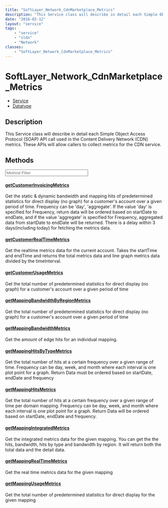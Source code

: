 ```yaml
---
title: "SoftLayer_Network_CdnMarketplace_Metrics"
description: "This Service class will describe in detail each Simple Object Access Protocol (SOAP) API call used in the Content Delive... "
date: "2018-02-12"
layout: "service"
tags:
    - "service"
    - "sldn"
    - "Network"
classes:
    - "SoftLayer_Network_CdnMarketplace_Metrics"
---
```

# SoftLayer_Network_CdnMarketplace_Metrics
<div id='service-datatype'>
    <ul id='sldn-reference-tabs'>
    <li id='service'> <a href='/reference/services/SoftLayer_Network_CdnMarketplace_Metrics' >Service</a></li>    <li id='datatype'> <a href='/reference/datatypes/SoftLayer_Network_CdnMarketplace_Metrics' >Datatype</a></li>
    </ul>
</div>

## Description


This Service class will describe in detail each Simple Object Access Protocol (SOAP) API call used in the Content Delivery Network (CDN) metrics. These APIs will allow callers to collect metrics for the CDN service. 



        
<div id="properties" class="content service-content">

## Methods

<div class="view-filters">
    <div class="clearfix">
        <div class="search-input-box">
            <input placeholder="Method Filter" onkeyup="titleSearch(inputId='edit-combine', divId='method-div', elementClass='method-row')" 
                type="text" id="edit-combine" value="" size="30" maxlength="128" class="form-text">
        </div>
    </div>
</div>

<div id="method-div">

<div class="method-row">

#### [getCustomerInvoicingMetrics](/reference/services/SoftLayer_Network_CdnMarketplace_Metrics/getCustomerInvoicingMetrics)
Get the static & dynamic bandwidth and mapping hits of predetermined statistics for direct display (no graph) for a customer's account over a given period of time. Frequency can be 'day', 'aggregate'. If the value 'day' is specified for Frequency, return data will be ordered based on startDate to endDate, and if the value 'aggregate' is specified for Frequency, aggregated data from startDate to endDate will be returned. There is a delay within 3 days(including today) for fetching the metrics data. 

</div>

<div class="method-row">

#### [getCustomerRealTimeMetrics](/reference/services/SoftLayer_Network_CdnMarketplace_Metrics/getCustomerRealTimeMetrics)
Get the realtime metrics data for the current account. Takes the startTime and endTime and returns the total metrics data and line graph metrics data divided by the timeInterval. 

</div>

<div class="method-row">

#### [getCustomerUsageMetrics](/reference/services/SoftLayer_Network_CdnMarketplace_Metrics/getCustomerUsageMetrics)
Get the total number of predetermined statistics for direct display (no graph) for a customer's account over a given period of time 

</div>

<div class="method-row">

#### [getMappingBandwidthByRegionMetrics](/reference/services/SoftLayer_Network_CdnMarketplace_Metrics/getMappingBandwidthByRegionMetrics)
Get the total number of predetermined statistics for direct display (no graph) for a customer's account over a given period of time 

</div>

<div class="method-row">

#### [getMappingBandwidthMetrics](/reference/services/SoftLayer_Network_CdnMarketplace_Metrics/getMappingBandwidthMetrics)
Get the amount of edge hits for an individual mapping. 

</div>

<div class="method-row">

#### [getMappingHitsByTypeMetrics](/reference/services/SoftLayer_Network_CdnMarketplace_Metrics/getMappingHitsByTypeMetrics)
Get the total number of hits at a certain frequency over a given range of time. Frequency can be day, week, and month where each interval is one plot point for a graph. Return Data must be ordered based on startDate, endDate and frequency 

</div>

<div class="method-row">

#### [getMappingHitsMetrics](/reference/services/SoftLayer_Network_CdnMarketplace_Metrics/getMappingHitsMetrics)
Get the total number of hits at a certain frequency over a given range of time per domain mapping. Frequency can be day, week, and month where each interval is one plot point for a graph. Return Data will be ordered based on startDate, endDate and frequency. 

</div>

<div class="method-row">

#### [getMappingIntegratedMetrics](/reference/services/SoftLayer_Network_CdnMarketplace_Metrics/getMappingIntegratedMetrics)
Get the integrated metrics data for the given mapping. You can get the the hits, bandwidth, hits by type and bandwidth by region. It will return both the total data and the detail data. 

</div>

<div class="method-row">

#### [getMappingRealTimeMetrics](/reference/services/SoftLayer_Network_CdnMarketplace_Metrics/getMappingRealTimeMetrics)
Get the real time metrics data for the given mapping 

</div>

<div class="method-row">

#### [getMappingUsageMetrics](/reference/services/SoftLayer_Network_CdnMarketplace_Metrics/getMappingUsageMetrics)
Get the total number of predetermined statistics for direct display for the given mapping 

</div>
</div>

</div>

